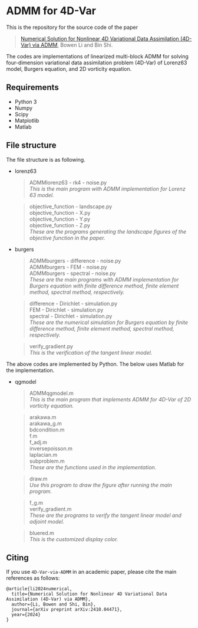 # ADMM for 4D-Var

This is the repository for the source code of the paper

> [Numerical Solution for Nonlinear 4D Variational Data Assimilation (4D-Var) via ADMM](https://arxiv.org/abs/2410.04471), Bowen Li and Bin Shi.

The codes are implementations of linearized multi-block ADMM for solving four-dimension variational data assimilation problem (4D-Var) of Lorenz63 model, Burgers equation, and 2D vorticity equation.

## Requirements

- Python 3
- Numpy
- Scipy
- Matplotlib
- Matlab

## File structure

The file structure is as following.

- lorenz63  
    > ADMMlorenz63 - rk4 - noise.py  
    *This is the main program with ADMM implementation for Lorenz 63 model.*  

    > objective_function - landscape.py  
    > objective_function - X.py  
    > objective_function - Y.py  
    > objective_function - Z.py  
    *These are the programs generating the landscape figures of the objective function in the paper.*  

- burgers  
    > ADMMburgers - difference - noise.py  
    > ADMMburgers - FEM - noise.py  
    > ADMMburgers - spectral - noise.py  
    *These are the main programs with ADMM implementation for Burgers equation with finite difference method, finite element method, spectral method, respectively.*  

    > difference - Dirichlet  - simulation.py  
    > FEM - Dirichlet  - simulation.py  
    > spectral - Dirichlet  - simulation.py  
    *These are the numerical simulation for Burgers equation by finite difference method, finite element method, spectral method, respectively.*  

    > verify_gradient.py  
    *This is the verification of the tangent linear model.*  

The above codes are implemented by Python. The below uses Matlab for the implementation.

- qgmodel  
    > ADMMqgmodel.m  
    *This is the main program that implements ADMM for 4D-Var of 2D vorticity equation.*  

    > arakawa.m  
    > arakawa_g.m  
    > bdcondition.m  
    > f.m  
    > f_adj.m  
    > inversepoisson.m  
    > laplacian.m  
    > subproblem.m  
    *These are the functions used in the implementation.*  

    > draw.m  
    *Use this program to draw the figure after running the main program.*

    > f_g.m  
    > verify_gradient.m  
    *These are the programs to verify the tangent linear model and adjoint model.*

    > bluered.m  
    *This is the customized display color.*

## Citing

If you use `4D-Var-via-ADMM` in an academic paper, please cite the main references as follows:
```
@article{li2024numerical,
  title={Numerical Solution for Nonlinear 4D Variational Data Assimilation (4D-Var) via ADMM},
  author={Li, Bowen and Shi, Bin},
  journal={arXiv preprint arXiv:2410.04471},
  year={2024}
}
```
